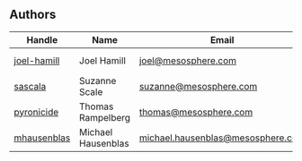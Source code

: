 Authors
-------

Handle | Name | Email | Status
-------|-----|-------|--------
[joel-hamill](github.com/joel-hamill) | Joel Hamill | joel@mesosphere.com | Current Maintainer
[sascala](github.com/sascala) | Suzanne Scale | suzanne@mesosphere.com | Current Maintainer
[pyronicide](github.com/pyronicide) | Thomas Rampelberg | thomas@mesosphere.com | Contributor
[mhausenblas](github.com/mhausenblas) | Michael Hausenblas | michael.hausenblas@mesosphere.com | Contributor
